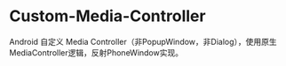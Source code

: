# Custom-Media-Controller
Android 自定义 Media Controller（非PopupWindow，非Dialog），使用原生MediaController逻辑，反射PhoneWindow实现。
